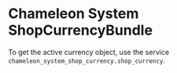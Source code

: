 # Chameleon System ShopCurrencyBundle

To get the active currency object, use the service `chameleon_system_shop_currency.shop_currency`.